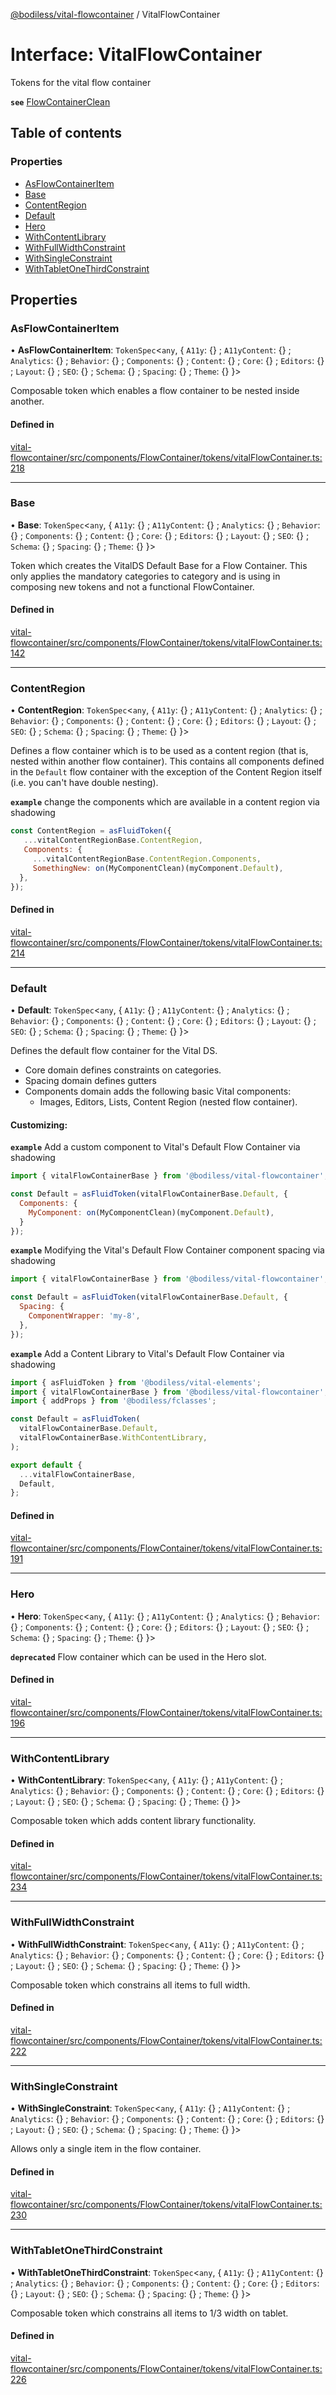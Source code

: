 [@bodiless/vital-flowcontainer](../README.md) / VitalFlowContainer

# Interface: VitalFlowContainer

Tokens for the vital flow container

**`see`** [FlowContainerClean](../README.md#flowcontainerclean)

## Table of contents

### Properties

- [AsFlowContainerItem](VitalFlowContainer.md#asflowcontaineritem)
- [Base](VitalFlowContainer.md#base)
- [ContentRegion](VitalFlowContainer.md#contentregion)
- [Default](VitalFlowContainer.md#default)
- [Hero](VitalFlowContainer.md#hero)
- [WithContentLibrary](VitalFlowContainer.md#withcontentlibrary)
- [WithFullWidthConstraint](VitalFlowContainer.md#withfullwidthconstraint)
- [WithSingleConstraint](VitalFlowContainer.md#withsingleconstraint)
- [WithTabletOneThirdConstraint](VitalFlowContainer.md#withtabletonethirdconstraint)

## Properties

### AsFlowContainerItem

• **AsFlowContainerItem**: `TokenSpec`<`any`, { `A11y`: {} ; `A11yContent`: {} ; `Analytics`: {} ; `Behavior`: {} ; `Components`: {} ; `Content`: {} ; `Core`: {} ; `Editors`: {} ; `Layout`: {} ; `SEO`: {} ; `Schema`: {} ; `Spacing`: {} ; `Theme`: {}  }\>

Composable token which enables a flow container to be nested inside another.

#### Defined in

[vital-flowcontainer/src/components/FlowContainer/tokens/vitalFlowContainer.ts:218](https://github.com/johnsonandjohnson/Bodiless-JS/blob/8924e8534/packages/vital-flowcontainer/src/components/FlowContainer/tokens/vitalFlowContainer.ts#L218)

___

### Base

• **Base**: `TokenSpec`<`any`, { `A11y`: {} ; `A11yContent`: {} ; `Analytics`: {} ; `Behavior`: {} ; `Components`: {} ; `Content`: {} ; `Core`: {} ; `Editors`: {} ; `Layout`: {} ; `SEO`: {} ; `Schema`: {} ; `Spacing`: {} ; `Theme`: {}  }\>

Token which creates the VitalDS Default Base for a Flow Container.
This only applies the mandatory categories to category and is using in
composing new tokens and not a functional FlowContainer.

#### Defined in

[vital-flowcontainer/src/components/FlowContainer/tokens/vitalFlowContainer.ts:142](https://github.com/johnsonandjohnson/Bodiless-JS/blob/8924e8534/packages/vital-flowcontainer/src/components/FlowContainer/tokens/vitalFlowContainer.ts#L142)

___

### ContentRegion

• **ContentRegion**: `TokenSpec`<`any`, { `A11y`: {} ; `A11yContent`: {} ; `Analytics`: {} ; `Behavior`: {} ; `Components`: {} ; `Content`: {} ; `Core`: {} ; `Editors`: {} ; `Layout`: {} ; `SEO`: {} ; `Schema`: {} ; `Spacing`: {} ; `Theme`: {}  }\>

Defines a flow container which is to be used as a content region (that is,
nested within another flow container). This contains all components
defined in the `Default` flow container with the exception of
the Content Region itself (i.e. you can't have double nesting).

**`example`** change the components which are available in a content region via shadowing
```js
const ContentRegion = asFluidToken({
   ...vitalContentRegionBase.ContentRegion,
   Components: {
     ...vitalContentRegionBase.ContentRegion.Components,
     SomethingNew: on(MyComponentClean)(myComponent.Default),
  },
});
```

#### Defined in

[vital-flowcontainer/src/components/FlowContainer/tokens/vitalFlowContainer.ts:214](https://github.com/johnsonandjohnson/Bodiless-JS/blob/8924e8534/packages/vital-flowcontainer/src/components/FlowContainer/tokens/vitalFlowContainer.ts#L214)

___

### Default

• **Default**: `TokenSpec`<`any`, { `A11y`: {} ; `A11yContent`: {} ; `Analytics`: {} ; `Behavior`: {} ; `Components`: {} ; `Content`: {} ; `Core`: {} ; `Editors`: {} ; `Layout`: {} ; `SEO`: {} ; `Schema`: {} ; `Spacing`: {} ; `Theme`: {}  }\>

Defines the default flow container for the Vital DS.
- Core domain defines constraints on categories.
- Spacing domain defines gutters
- Components domain adds the following basic Vital components:
  - Images, Editors, Lists, Content Region (nested flow container).

#### Customizing:

**`example`** Add a custom component to Vital's Default Flow Container via shadowing
```js
import { vitalFlowContainerBase } from '@bodiless/vital-flowcontainer';

const Default = asFluidToken(vitalFlowContainerBase.Default, {
  Components: {
    MyComponent: on(MyComponentClean)(myComponent.Default),
  }
});
```

**`example`** Modifying the Vital's Default Flow Container component spacing via shadowing
```js
import { vitalFlowContainerBase } from '@bodiless/vital-flowcontainer';

const Default = asFluidToken(vitalFlowContainerBase.Default, {
  Spacing: {
    ComponentWrapper: 'my-8',
  },
});
```

**`example`** Add a Content Library to Vital's Default Flow Container via shadowing
```js
import { asFluidToken } from '@bodiless/vital-elements';
import { vitalFlowContainerBase } from '@bodiless/vital-flowcontainer';
import { addProps } from '@bodiless/fclasses';

const Default = asFluidToken(
  vitalFlowContainerBase.Default,
  vitalFlowContainerBase.WithContentLibrary,
);

export default {
  ...vitalFlowContainerBase,
  Default,
};
```

#### Defined in

[vital-flowcontainer/src/components/FlowContainer/tokens/vitalFlowContainer.ts:191](https://github.com/johnsonandjohnson/Bodiless-JS/blob/8924e8534/packages/vital-flowcontainer/src/components/FlowContainer/tokens/vitalFlowContainer.ts#L191)

___

### Hero

• **Hero**: `TokenSpec`<`any`, { `A11y`: {} ; `A11yContent`: {} ; `Analytics`: {} ; `Behavior`: {} ; `Components`: {} ; `Content`: {} ; `Core`: {} ; `Editors`: {} ; `Layout`: {} ; `SEO`: {} ; `Schema`: {} ; `Spacing`: {} ; `Theme`: {}  }\>

**`deprecated`**
Flow container which can be used in the Hero slot.

#### Defined in

[vital-flowcontainer/src/components/FlowContainer/tokens/vitalFlowContainer.ts:196](https://github.com/johnsonandjohnson/Bodiless-JS/blob/8924e8534/packages/vital-flowcontainer/src/components/FlowContainer/tokens/vitalFlowContainer.ts#L196)

___

### WithContentLibrary

• **WithContentLibrary**: `TokenSpec`<`any`, { `A11y`: {} ; `A11yContent`: {} ; `Analytics`: {} ; `Behavior`: {} ; `Components`: {} ; `Content`: {} ; `Core`: {} ; `Editors`: {} ; `Layout`: {} ; `SEO`: {} ; `Schema`: {} ; `Spacing`: {} ; `Theme`: {}  }\>

Composable token which adds content library functionality.

#### Defined in

[vital-flowcontainer/src/components/FlowContainer/tokens/vitalFlowContainer.ts:234](https://github.com/johnsonandjohnson/Bodiless-JS/blob/8924e8534/packages/vital-flowcontainer/src/components/FlowContainer/tokens/vitalFlowContainer.ts#L234)

___

### WithFullWidthConstraint

• **WithFullWidthConstraint**: `TokenSpec`<`any`, { `A11y`: {} ; `A11yContent`: {} ; `Analytics`: {} ; `Behavior`: {} ; `Components`: {} ; `Content`: {} ; `Core`: {} ; `Editors`: {} ; `Layout`: {} ; `SEO`: {} ; `Schema`: {} ; `Spacing`: {} ; `Theme`: {}  }\>

Composable token which constrains all items to full width.

#### Defined in

[vital-flowcontainer/src/components/FlowContainer/tokens/vitalFlowContainer.ts:222](https://github.com/johnsonandjohnson/Bodiless-JS/blob/8924e8534/packages/vital-flowcontainer/src/components/FlowContainer/tokens/vitalFlowContainer.ts#L222)

___

### WithSingleConstraint

• **WithSingleConstraint**: `TokenSpec`<`any`, { `A11y`: {} ; `A11yContent`: {} ; `Analytics`: {} ; `Behavior`: {} ; `Components`: {} ; `Content`: {} ; `Core`: {} ; `Editors`: {} ; `Layout`: {} ; `SEO`: {} ; `Schema`: {} ; `Spacing`: {} ; `Theme`: {}  }\>

Allows only a single item in the flow container.

#### Defined in

[vital-flowcontainer/src/components/FlowContainer/tokens/vitalFlowContainer.ts:230](https://github.com/johnsonandjohnson/Bodiless-JS/blob/8924e8534/packages/vital-flowcontainer/src/components/FlowContainer/tokens/vitalFlowContainer.ts#L230)

___

### WithTabletOneThirdConstraint

• **WithTabletOneThirdConstraint**: `TokenSpec`<`any`, { `A11y`: {} ; `A11yContent`: {} ; `Analytics`: {} ; `Behavior`: {} ; `Components`: {} ; `Content`: {} ; `Core`: {} ; `Editors`: {} ; `Layout`: {} ; `SEO`: {} ; `Schema`: {} ; `Spacing`: {} ; `Theme`: {}  }\>

Composable token which constrains all items to 1/3 width on tablet.

#### Defined in

[vital-flowcontainer/src/components/FlowContainer/tokens/vitalFlowContainer.ts:226](https://github.com/johnsonandjohnson/Bodiless-JS/blob/8924e8534/packages/vital-flowcontainer/src/components/FlowContainer/tokens/vitalFlowContainer.ts#L226)
